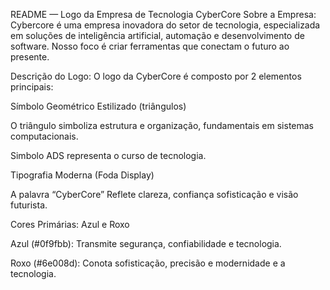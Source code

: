 README — Logo da Empresa de Tecnologia CyberCore
 Sobre a Empresa:
Cybercore é uma empresa inovadora do setor de tecnologia, especializada em soluções de inteligência artificial, automação e desenvolvimento de software. Nosso foco é criar ferramentas que conectam o futuro ao presente.

 Descrição do Logo:
O logo da CyberCore é composto por 2 elementos principais:

Símbolo Geométrico Estilizado (triângulos)

O triângulo simboliza estrutura e organização, fundamentais em sistemas computacionais.

Simbolo ADS representa o curso de tecnologia.

Tipografia Moderna (Foda Display)

A palavra “CyberCore” Reflete clareza, confiança  sofisticação e visão futurista.

Cores Primárias: Azul e Roxo

Azul (#0f9fbb): Transmite segurança, confiabilidade e tecnologia.

Roxo (#6e008d): Conota sofisticação, precisão e modernidade e a tecnologia.


